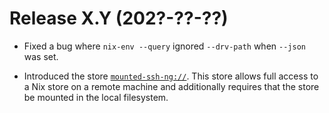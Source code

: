 # Release X.Y (202?-??-??)

- Fixed a bug where `nix-env --query` ignored `--drv-path` when `--json` was set.

- Introduced the store [`mounted-ssh-ng://`](@docroot@/command-ref/new-cli/nix3-help-stores.md).
  This store allows full access to a Nix store on a remote machine and additionally requires that the store be mounted in the local filesystem.
